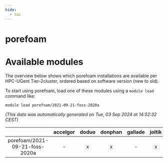 ```yaml
---
hide:
  - toc
---
```


porefoam
========

# Available modules


The overview below shows which porefoam installations are available per HPC-UGent Tier-2cluster, ordered based on software version (new to old).

To start using porefoam, load one of these modules using a `module load` command like:

```shell
module load porefoam/2021-09-21-foss-2020a
```

*(This data was automatically generated on Tue, 03 Sep 2024 at 14:52:32 CEST)*  

| |accelgor|doduo|donphan|gallade|joltik|shinx|skitty|
| :---: | :---: | :---: | :---: | :---: | :---: | :---: | :---: |
|porefoam/2021-09-21-foss-2020a|-|x|x|-|x|-|x|
